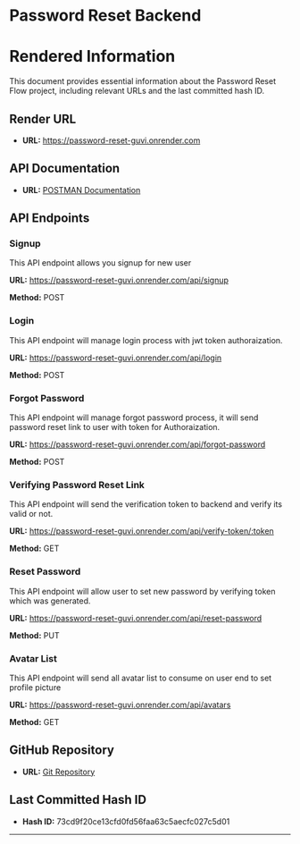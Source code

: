 # Password Reset Backend

# Rendered Information

This document provides essential information about the Password Reset Flow project, including relevant URLs and the last committed hash ID.

## Render URL

- **URL:** https://password-reset-guvi.onrender.com

## API Documentation

- **URL:** [POSTMAN Documentation](https://documenter.getpostman.com/view/28858691/2s9YXcdQCf)

## API Endpoints

### Signup

This API endpoint allows you signup for new user

**URL:** https://password-reset-guvi.onrender.com/api/signup

**Method:** POST

### Login

This API endpoint will manage login process with jwt token authoraization.

**URL:** https://password-reset-guvi.onrender.com/api/login

**Method:** POST

### Forgot Password

This API endpoint will manage forgot password process, it will send password reset link to user with token for Authoraization.

**URL:** https://password-reset-guvi.onrender.com/api/forgot-password

**Method:** POST

### Verifying Password Reset Link

This API endpoint will send the verification token to backend and verify its valid or not.

**URL:** https://password-reset-guvi.onrender.com/api/verify-token/:token

**Method:** GET

### Reset Password

This API endpoint will allow user to set new password by verifying token which was generated.

**URL:** https://password-reset-guvi.onrender.com/api/reset-password

**Method:** PUT

### Avatar List

This API endpoint will send all avatar list to consume on user end to set profile picture

**URL:** https://password-reset-guvi.onrender.com/api/avatars

**Method:** GET

## GitHub Repository

- **URL:** [Git Repository](https://github.com/Shanmugamrskfamily/password-reset-backend.git)

## Last Committed Hash ID

- **Hash ID:** 73cd9f20ce13cfd0fd56faa63c5aecfc027c5d01

---
